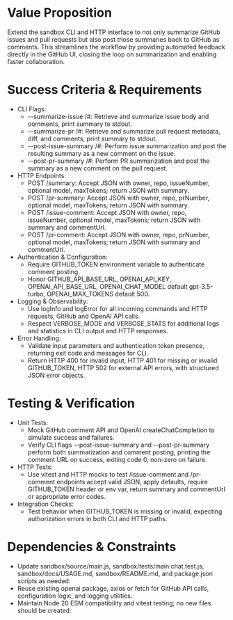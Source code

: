 # Value Proposition
Extend the sandbox CLI and HTTP interface to not only summarize GitHub issues and pull requests but also post those summaries back to GitHub as comments. This streamlines the workflow by providing automated feedback directly in the GitHub UI, closing the loop on summarization and enabling faster collaboration.

# Success Criteria & Requirements
- CLI Flags:
  - --summarize-issue <owner>/<repo>#<issue-number>: Retrieve and summarize issue body and comments, print summary to stdout.
  - --summarize-pr <owner>/<repo>#<pr-number>: Retrieve and summarize pull request metadata, diff, and comments, print summary to stdout.
  - --post-issue-summary <owner>/<repo>#<issue-number>: Perform issue summarization and post the resulting summary as a new comment on the issue.
  - --post-pr-summary <owner>/<repo>#<pr-number>: Perform PR summarization and post the summary as a new comment on the pull request.
- HTTP Endpoints:
  - POST /summary: Accept JSON with owner, repo, issueNumber, optional model, maxTokens; return JSON with summary.
  - POST /pr-summary: Accept JSON with owner, repo, prNumber, optional model, maxTokens; return JSON with summary.
  - POST /issue-comment: Accept JSON with owner, repo, issueNumber, optional model, maxTokens; return JSON with summary and commentUrl.
  - POST /pr-comment: Accept JSON with owner, repo, prNumber, optional model, maxTokens; return JSON with summary and commentUrl.
- Authentication & Configuration:
  - Require GITHUB_TOKEN environment variable to authenticate comment posting.
  - Honor GITHUB_API_BASE_URL, OPENAI_API_KEY, OPENAI_API_BASE_URL, OPENAI_CHAT_MODEL default gpt-3.5-turbo, OPENAI_MAX_TOKENS default 500.
- Logging & Observability:
  - Use logInfo and logError for all incoming commands and HTTP requests, GitHub and OpenAI API calls.
  - Respect VERBOSE_MODE and VERBOSE_STATS for additional logs and statistics in CLI output and HTTP responses.
- Error Handling:
  - Validate input parameters and authentication token presence, returning exit code and messages for CLI.
  - Return HTTP 400 for invalid input, HTTP 401 for missing or invalid GITHUB_TOKEN, HTTP 502 for external API errors, with structured JSON error objects.

# Testing & Verification
- Unit Tests:
  - Mock GitHub comment API and OpenAI createChatCompletion to simulate success and failures.
  - Verify CLI flags --post-issue-summary and --post-pr-summary perform both summarization and comment posting, printing the comment URL on success, exiting code 0, non-zero on failure.
- HTTP Tests:
  - Use vitest and HTTP mocks to test /issue-comment and /pr-comment endpoints accept valid JSON, apply defaults, require GITHUB_TOKEN header or env var, return summary and commentUrl or appropriate error codes.
- Integration Checks:
  - Test behavior when GITHUB_TOKEN is missing or invalid, expecting authorization errors in both CLI and HTTP paths.

# Dependencies & Constraints
- Update sandbox/source/main.js, sandbox/tests/main.chat.test.js, sandbox/docs/USAGE.md, sandbox/README.md, and package.json scripts as needed.
- Reuse existing openai package, axios or fetch for GitHub API calls, configuration logic, and logging utilities.
- Maintain Node 20 ESM compatibility and vitest testing; no new files should be created.